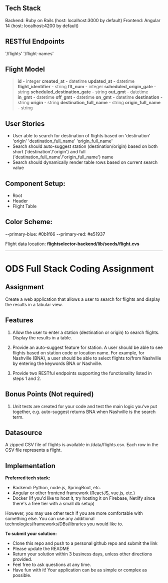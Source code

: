 ## Tech Stack

Backend: Ruby on Rails (host: localhost:3000 by default)
Frontend: Angular 14 (host: localhost:4200 by default)

## RESTful Endpoints

'/flights'
'/flight-names'

## Flight Model

> **id** - integer
> **created_at** - datetime
> **updated_at** - datetime
> **flight_identifier** - string
> **flt_num** - integer
> **scheduled_origin_gate** - string
> **scheduled_destination_gate** - string
> **out_gmt** - datetime
> **in_gmt** - datetime
> **off_gmt** - datetime
> **on_gmt** - datetime
> **destination** - string
> **origin** - string
> **destination_full_name** - string
> **origin_full_name** - string

## User Stories

- User able to search for destination of flights based on 'destination' 'origin' 'destination_full_name' 'origin_full_name'
- Search should auto-suggest station (destination/origin) based on both short ('destination'/'origin') and full ('destination_full_name'/'origin_full_name') name
- Search should dynamically render table rows based on current search value

## Component Setup:

- Root
- Header
- Flight Table

## Color Scheme:

--primary-blue: #0b1f66
--primary-red: #e51937

Flight data location: **flightselector-backend/lib/seeds/flight.cvs**

---

# ODS Full Stack Coding Assignment

## Assignment

Create a web application that allows a user to search for flights and display the results in a tabular view.

## Features

1. Allow the user to enter a station (destination or origin) to search flights. Display the results in a table.

2. Provide an auto-suggest feature for station. A user should be able to see flights based on station code or location name. For example,
   for Nashville (BNA), a user should be able to select flights to/from Nashville by entering the keywords BNA or Nashville.

3. Provide two RESTful endpoints supporting the functionality listed in steps 1 and 2.

## Bonus Points (Not required)

1. Unit tests are created for your code and test the main logic you've put together, e.g. auto-suggest returns BNA when Nashville is the search term.

## Datasource

A zipped CSV file of flights is available in /data/flights.csv. Each row in the CSV file represents a flight.

## Implementation

**Preferred tech stack:**

- Backend: Python, node.js, SpringBoot, etc.
- Angular or other frontend framework (ReactJS, vue.js, etc.)
- Docker (If you'd like to host it, try hosting it on Firebase, Netlify since there's a free tier with a small db setup)

However, you may use other tech if you are more comfortable with something else. You can use any additional technologies/frameworks/DBs/libraries you would like to.

**To submit your solution:**

- Clone this repo and push to a personal github repo and submit the link
- Please update the README
- Return your solution within 3 business days, unless other directions provided.
- Feel free to ask questions at any time.
- Have fun with it! Your application can be as simple or complex as possible.
